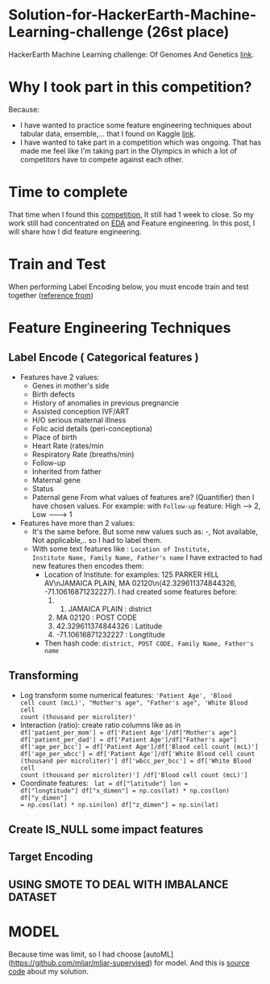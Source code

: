 # Solution-for-HackerEarth-Machine-Learning-challenge (26st place)
HackerEarth Machine Learning challenge: Of Genomes And Genetics [link](https://www.hackerearth.com/challenges/competitive/hackerearth-machine-learning-challenge-genetic-testing/).
# Why I took part in this competition?
Because: 
- I have wanted to practice some feature engineering techniques about tabular data, ensemble,... that I found on Kaggle [link](https://www.kaggle.com/vbmokin/data-science-for-tabular-data-advanced-techniques).
- I have wanted to take part in a competition which was ongoing. That has made me feel like I'm taking part in the Olympics in which a lot of competitors have to compete against each other.
# Time to complete 
That time when I found this [competition](https://www.hackerearth.com/challenges/competitive/hackerearth-machine-learning-challenge-genetic-testing/), It still had 1 week to close. So my work still had concentrated on [EDA](https://www.kaggle.com/thnhtonvng/eda-hacker-earthcompe/notebook) and Feature engineering. In this post, I will share how I did feature engineering.
# Train and Test
When performing Label Encoding below, you must encode train and test together ([reference from](https://www.kaggle.com/c/ieee-fraud-detection/discussion/108575))
# Feature Engineering Techniques
## Label Encode ( Categorical features )
- Features have 2 values:
  - Genes in mother's side
  - Birth defects
  - History of anomalies in previous pregnancie
  - Assisted conception IVF/ART
  - H/O serious maternal illness 
  - Folic acid details (peri-conceptiona)
  - Place of birth
  - Heart Rate (rates/min
  - Respiratory Rate (breaths/min)
  - Follow-up
  - Inherited from father
  - Maternal gene
  - Status
  - Paternal gene
From what values of features are? (Quantifier) then I have chosen values.
For example: with <code>Follow-up</code> feature:  High --> 2, Low ---> 1
- Features have more than 2 values: 
  - It's the same before. But some new values such as: -, Not available, Not applicable,.. so I had to label them.
  - With some text features like : <code>Location of Institute, Institute Name, Family Name, Father's name</code> I have extracted to had new features then encodes them:
    - Location of Institute: 
      for examples: 125 PARKER HILL AV\nJAMAICA PLAIN, MA 02120\n(42.329611374844326, -71.10616871232227). I had created some features before:
      1. 1. JAMAICA PLAIN : district
      2. MA 02120 : POST CODE
      3. 42.329611374844326 : Latitude
      4. -71.10616871232227 : Longtitude
    - Then hash code: <code>district, POST CODE, Family Name, Father's name</code>
## Transforming
- Log transform some numerical features: <code>'Patient Age', 'Blood cell count (mcL)', "Mother's age", "Father's age",
            'White Blood cell count (thousand per microliter)'</code>
- Interaction (ratio): create ratio columns like as in 
    <code>
      df['patient_per_mom'] = df['Patient Age']/df["Mother's age"]
      df['patient_per_dad'] = df['Patient Age']/df["Father's age"]
      df['age_per_bcc'] = df['Patient Age']/df['Blood cell count (mcL)']
      df['age_per_wbcc'] = df['Patient Age']/df['White Blood cell count (thousand per microliter)']
      df['wbcc_per_bcc'] = df['White Blood cell count (thousand per microliter)'] /df['Blood cell count (mcL)'] 
    </code>
- Coordinate features:
    <code>
      lat = df["latitude"]
      lon = df["longtitude"]
      df["x_dimen"] = np.cos(lat) * np.cos(lon)
      df["y_dimen"] = np.cos(lat) * np.sin(lon)
      df["z_dimen"] = np.sin(lat) 
    </code>
## Create IS_NULL some impact features
## Target Encoding
## USING SMOTE TO DEAL WITH IMBALANCE DATASET
# MODEL
Because time was limit, so I had choose [autoML] (https://github.com/mljar/mljar-supervised) for model. 
And this is [source code](https://www.kaggle.com/thnhtonvng/ensemble) about my solution.
